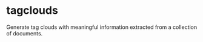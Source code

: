 # tagclouds
Generate tag clouds with meaningful information extracted from a collection of documents.
